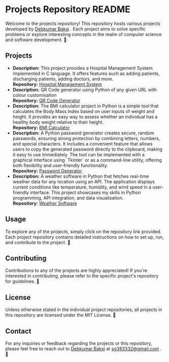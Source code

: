 <!DOCTYPE html>
<html lang="en">

<head>
    <meta charset="UTF-8">
    <meta name="viewport" content="width=device-width, initial-scale=1.0">
</head>

<body>
    <h1>Projects Repository README</h1>
    <p>Welcome to the projects repository! This repository hosts various projects developed by <a href="https://github.com/Debkumar-Baksi">Debkumar Baksi</a>
. Each project aims to solve specific problems or explore interesting concepts in the realm of computer science and software development. 🚀</p>

  <h2>Projects</h2>
    <ul>
        <li>
            <strong>Description:</strong> This project provides a Hospital Management System implemented in C language. It offers features such as adding patients, discharging patients, adding doctors, and more.
            <br>
            <strong>Repository:</strong> <a href="https://github.com/Debkumar-Baksi/Hospital_Management_System">Hospital Management System</a>
        </li>

 <li>
            <strong>Description:</strong> QR Code generator using Python of any given URL with colour customisation
            <br>
            <strong>Repository:</strong> <a href="https://github.com/Debkumar-Baksi/QR-Code-Generator">QR Code Generator</a>
  </li>
 
  <li>
            <strong>Description:</strong> The BMI calculator project in Python is a simple tool that calculates the Body Mass Index based on user inputs of weight and height. It provides an easy way to assess whether an individual has a healthy body weight relative to their height.
            <br>
            <strong>Repository:</strong> <a href="https://github.com/Debkumar-Baksi/BMI_Calculator/tree/main">BMI Calculator</a>
  </li>

  <li>
            <strong>Description:</strong> A Python password generator creates secure, random passwords, ensuring strong protection by combining letters, numbers, and special characters. It includes a convenient feature that allows users to copy the generated password directly to the clipboard, making it easy to use immediately. The tool can be implemented with a graphical interface using `Tkinter` or as a command-line utility, offering both flexibility and user-friendly functionality.
            <br>
            <strong>Repository:</strong> <a href="https://github.com/Debkumar-Baksi/Password-Generator">Password Generator</a>
  </li>



  <li>
            <strong>Description:</strong> A weather software in Python that fetches real-time weather data for any location using an API. The application displays current conditions like temperature, humidity, and wind speed in a user-friendly interface. This project showcases my skills in Python programming, API integration, and data visualization.
            <br>
            <strong>Repository:</strong> <a href="https://github.com/Debkumar-Baksi/Weather-Software/tree/main">Weather Software</a>
  </li>

  <!--
  <li>
            <strong>Description:</strong> [Brief description of the project]
            <br>
            <strong>Repository:</strong> <a href="[link to your project code]">[Project Name]</a>
  </li>
  -->

  
  <!--
  <li>
            <strong>Description:</strong> [Brief description of the project]
            <br>
            <strong>Repository:</strong> <a href="[link to your project code]">[Project Name]</a>
  </li>
  -->
  
  </ul> 

  <h2>Usage</h2>
    <p>To explore any of the projects, simply click on the repository link provided. Each project repository contains detailed instructions on how to set up, run, and contribute to the project. 📝</p>

  <h2>Contributing</h2>
    <p>Contributions to any of the projects are highly appreciated! If you're interested in contributing, please refer to the specific project's repository for guidelines. 🤝</p>

  <h2>License</h2>
    <p>Unless otherwise stated in the individual project repositories, all projects in this repository are licensed under the MIT License. 📜</p>

  <h2>Contact</h2>
    <p>For any inquiries or feedback regarding the projects or this repository, please feel free to reach out to <a href="https://github.com/Debkumar-Baksi">Debkumar Baksi</a> at <a href="sg383332@gmail.com">sg383332@gmail.com</a>
 . 📧</p>
</body>

</html>
